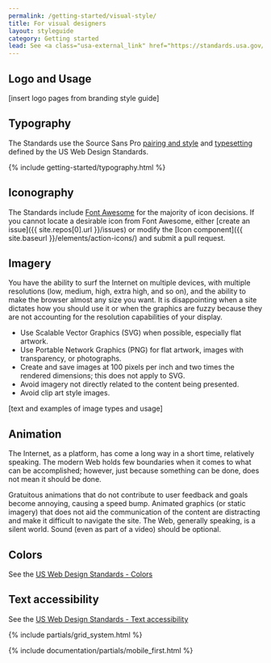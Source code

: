 ```yaml
---
permalink: /getting-started/visual-style/
title: For visual designers
layout: styleguide
category: Getting started
lead: See <a class="usa-external_link" href="https://standards.usa.gov/visual-style">US Web Design Standards</a> for design considerations.
---
```


<h2 class="usa-heading" id="logo-and-usage">Logo and Usage</h2>

[insert logo pages from branding style guide]

<h2 class="usa-heading" id="typography">Typography</h2>

The Standards use the Source Sans Pro <a class="usa-external_link" href="https://standards.usa.gov/typography/#pairings-and-styles">pairing and style</a> and <a class="usa-external_link" href="https://standards.usa.gov/typography/#typesetting">typesetting</a> defined by the US Web Design Standards.

{% include getting-started/typography.html %}

<h2 id="iconography" class="usa-heading">Iconography</h2>

The Standards include <a class="usa-external_link" href="https://fortawesome.github.io/Font-Awesome/">Font Awesome</a> for the majority of icon decisions. If you cannot locate a desirable icon from Font Awesome, either [create an issue]({{ site.repos[0].url }}/issues) or modify the [Icon component]({{ site.baseurl }}/elements/action-icons/) and submit a pull request.

<h2 class="usa-heading" id="imagery">Imagery</h2>

You have the ability to surf the Internet on multiple devices, with multiple resolutions (low, medium, high, extra high, and so on), and the ability to make the browser almost any size you want. It is disappointing when a site dictates how you should use it or when the graphics are fuzzy because they are not accounting for the resolution capabilities of your display.

 * Use Scalable Vector Graphics (SVG) when possible, especially flat artwork.
 * Use Portable Network Graphics (PNG) for flat artwork, images with transparency, or photographs.
 * Create and save images at 100 pixels per inch and two times the rendered dimensions; this does not apply to SVG.
 * Avoid imagery not directly related to the content being presented.
 * Avoid clip art style images.

[text and examples of image types and usage]

<h2 id="animation" class="usa-heading">Animation</h2>

The Internet, as a platform, has come a long way in a short time, relatively speaking. The modern Web holds few boundaries when it comes to what can be accomplished; however, just because something can be done, does not mean it should be done.

Gratuitous animations that do not contribute to user feedback and goals become annoying, causing a speed bump. Animated graphics (or static imagery) that does not aid the communication of the content are distracting and make it difficult to navigate the site. The Web, generally speaking, is a silent world.  Sound (even as part of a video) should be optional.

<h2 id="colors" class="usa-heading">Colors</h2>

See the <a class="usa-external_link" href="https://standards.usa.gov/colors/">US Web Design Standards - Colors</a>

<h2 id="text-accessibility" class="usa-heading">Text accessibility</h2>

See the <a class="usa-external_link" href="https://standards.usa.gov/colors/">US Web Design Standards - Text accessibility</a>

{% include partials/grid_system.html %}

{% include documentation/partials/mobile_first.html %}
